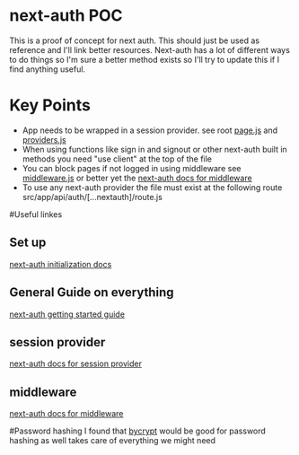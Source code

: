 # next-auth POC
This is a proof of concept for next auth. This should just be used as reference and I'll link better resources. Next-auth has a lot of different ways to do things so I'm sure a better method exists so I'll try to update 
this if I find anything useful.

# Key Points
- App needs to be wrapped in a session provider. see root [page.js](https://github.com/sean-coyle/next-auth-test/blob/f5131c588a21ab851bc10cdacabe9ae1d99e96b0/test-auth/src/app/page.js) and [providers.js](https://github.com/sean-coyle/next-auth-test/blob/f5131c588a21ab851bc10cdacabe9ae1d99e96b0/test-auth/src/app/Providers.js)
- When using functions like sign in and signout or other next-auth built in methods you need "use client" at the top of the file
- You can block pages if not logged in using middleware see [middleware.js](https://github.com/sean-coyle/next-auth-test/blob/f5131c588a21ab851bc10cdacabe9ae1d99e96b0/test-auth/middleware.js) or better yet the [next-auth docs for middleware](https://next-auth.js.org/configuration/nextjs#middleware)
- To use any next-auth provider the file must exist at the following route src/app/api/auth/[...nextauth]/route.js

#Useful linkes
## Set up
[next-auth initialization docs](https://next-auth.js.org/configuration/initialization)
## General Guide on everything 
[next-auth getting started guide](https://next-auth.js.org/getting-started/example)
## session provider
[next-auth docs for session provider](https://next-auth.js.org/getting-started/client#sessionprovider)
## middleware
[next-auth docs for middleware](https://next-auth.js.org/configuration/nextjs#middleware)

#Password hashing
I found that [bycrypt](https://github.com/dcodeIO/bcrypt.js/blob/master/README.md) would be good for password hashing as well takes care of everything we might need 
